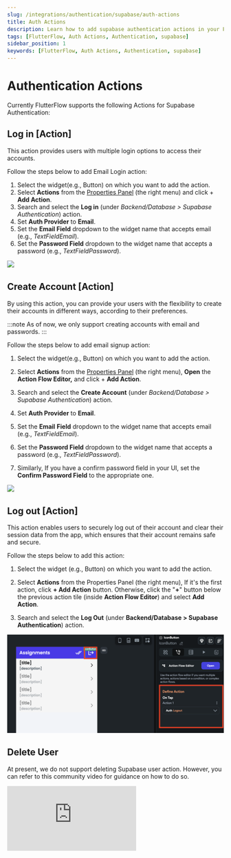 ```yaml
---
slug: /integrations/authentication/supabase/auth-actions
title: Auth Actions
description: Learn how to add supabase authentication actions in your FlutterFlow app.
tags: [FlutterFlow, Auth Actions, Authentication, supabase]
sidebar_position: 1
keywords: [FlutterFlow, Auth Actions, Authentication, supabase]
---
```


# Authentication Actions
Currently FlutterFlow supports the following Actions for Supabase Authentication:

## Log in [Action]

This action provides users with multiple login options to access their accounts.

Follow the steps below to add Email Login action:

1. Select the widget(e.g., Button) on which you want to add the action.
2. Select **Actions** from the [Properties Panel](../../../intro/ff-ui/builder.md#properties-panel) (the right menu) and click + **Add Action**.
3. Search and select the **Log in** (under *Backend/Database > Supabase Authentication*) action.
4. Set **Auth Provider** to **Email**.
5. Set the **Email Field** dropdown to the widget name that accepts email (e.g., *TextFieldEmail*).
6. Set the **Password Field** dropdown to the widget name that accepts a password (e.g., *TextFieldPassword*).

<img src="https://firebasestorage.googleapis.com/v0/b/ecommerceflow-docs/o/supabase-login-action.gif?alt=media&token=a4aa0271-50b9-450f-b1e0-69860f0e66b3"></img>


## Create Account [Action]

By using this action, you can provide your users with the flexibility to create their accounts in different ways, according to their preferences.

:::note
As of now, we only support creating accounts with email and passwords.
:::

Follow the steps below to add email signup action:

1. Select the widget(e.g., Button) on which you want to add the action.

2. Select **Actions** from the [Properties Panel](../../../intro/ff-ui/builder.md#properties-panel) (the right menu), **Open** the **Action Flow Editor,** and click + **Add Action**.
3. Search and select the **Create Account** (under *Backend/Database > Supabase Authentication*) action.
4. Set **Auth Provider** to **Email**.
5. Set the **Email** **Field** dropdown to the widget name that accepts email (e.g., *TextFieldEmail*).
6. Set the **Password Field** dropdown to the widget name that accepts a password (e.g., *TextFieldPassword*).
7. Similarly, If you have a confirm password field in your UI, set the **Confirm Password Field** to the appropriate one.

<img src="https://firebasestorage.googleapis.com/v0/b/ecommerceflow-docs/o/create-account-action.gif?alt=media&token=372a8285-bd24-4279-b141-4a02085168c0"></img>

## Log out [Action]

This action enables users to securely log out of their account and clear their session data from the app, which ensures that their account remains safe and secure.

Follow the steps below to add this action:

1. Select the widget (e.g., Button) on which you want to add the action.

2. Select **Actions** from the Properties Panel (the right menu), If it's the first action, 
   click **+ Add Action** button. Otherwise, click the "**+**" button below the previous action 
   tile (inside **Action Flow Editor**) and select **Add Action**.
3. Search and select the **Log Out** (under **Backend/Database > Supabase Authentication**) action.

![img_6.png](img_6.png)


## Delete User 

At present, we do not support deleting Supabase user action. However, you can refer to this community video for guidance on how to do so.

<div class="video-container"><iframe src="https://www.youtube.com/embed/PNBvc35CDAk" title="YouTube video player" frameborder="0" allow="accelerometer; autoplay; clipboard-write; encrypted-media; gyroscope; picture-in-picture; web-share" referrerpolicy="strict-origin-when-cross-origin" allowfullscreen></iframe></div>

